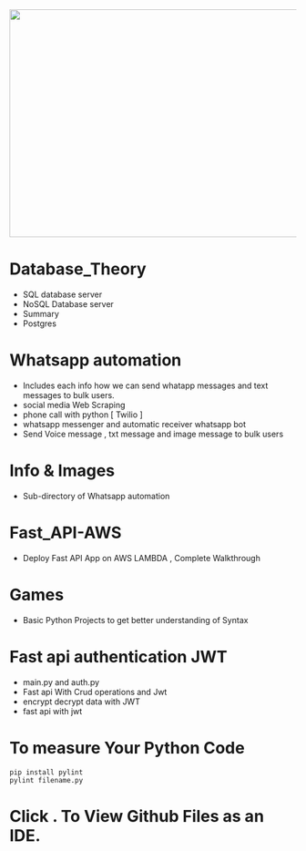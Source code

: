 <img src="https://64.media.tumblr.com/5e3f04be8b71bc34e2f156bb552ed766/tumblr_inline_nsmntnrLTK1r42jqv_540.gifv" width="600" height="400">


# Database_Theory 
- SQL database server
- NoSQL Database server 
- Summary
- Postgres


# Whatsapp automation
- Includes each info how we can send whatapp messages and text messages to bulk users. 
- social media Web Scraping 
- phone call with python [ Twilio ]
- whatsapp messenger and automatic receiver whatsapp bot
- Send Voice message , txt message and image message to bulk users

# Info & Images
- Sub-directory of Whatsapp automation


# Fast_API-AWS
- Deploy Fast API App on AWS LAMBDA , Complete Walkthrough

# Games
- Basic Python Projects to get better understanding of Syntax


# Fast api authentication JWT 
- main.py and auth.py 
- Fast api With Crud operations and Jwt
- encrypt decrypt data with JWT
- fast api with jwt

# To measure Your Python Code 
```
pip install pylint
pylint filename.py 
```
# Click . To View Github Files as an IDE.

